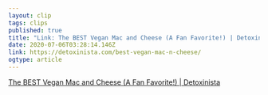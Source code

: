 ```yaml
---
layout: clip 
tags: clips 
published: true 
title: "Link: The BEST Vegan Mac and Cheese (A Fan Favorite!) | Detoxinista" 
date: 2020-07-06T03:28:14.146Z 
link: https://detoxinista.com/best-vegan-mac-n-cheese/ 
ogtype: article 
---
```

[The BEST Vegan Mac and Cheese (A Fan Favorite!) | Detoxinista](https://detoxinista.com/best-vegan-mac-n-cheese/) 
